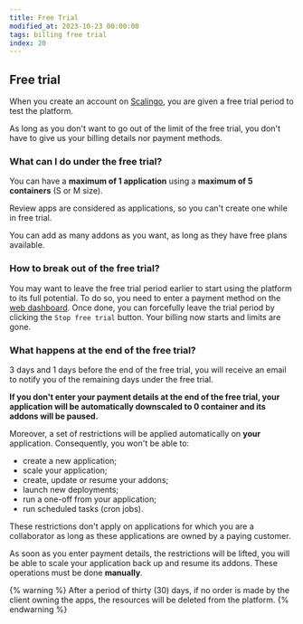 ```yaml
---
title: Free Trial
modified_at: 2023-10-23 00:00:00
tags: billing free trial
index: 20
---
```


## Free trial

When you create an account on [Scalingo](https://scalingo.com), you are given a
free trial period to test the platform.

As long as you don't want to go out of the limit of the free trial, you don't
have to give us your billing details nor payment methods.

### What can I do under the free trial?

You can have a **maximum of 1 application** using a **maximum of 5 containers**
(S or M size).

Review apps are considered as applications, so you can't create one while in
free trial.

You can add as many addons as you want, as long as they have free plans
available.

### How to break out of the free trial?

You may want to leave the free trial period earlier to start using the platform to
its full potential. To do so, you need to enter a payment method on the
[web dashboard](https://dashboard.scalingo.com/billing). Once done, you can forcefully
leave the trial period by clicking the `Stop free trial` button. Your billing now
starts and limits are gone.

### What happens at the end of the free trial?

3 days and 1 days before the end of the free trial, you will receive an email
to notify you of the remaining days under the free trial.

**If you don't enter your payment details at the end of the free trial, your
application will be automatically downscaled to 0 container and its addons will
be paused.**

Moreover, a set of restrictions will be applied automatically on **your**
application. Consequently, you won't be able to:
- create a new application;
- scale your application;
- create, update or resume your addons;
- launch new deployments;
- run a one-off from your application;
- run scheduled tasks (cron jobs).

These restrictions don't apply on applications for which you are a collaborator
as long as these applications are owned by a paying customer.

As soon as you enter payment details, the restrictions will be lifted, you
will be able to scale your application back up and resume its addons. These
operations must be done **manually**.

{% warning %}
After a period of thirty (30) days, if no order is made by the client owning the apps, the resources will be deleted from the platform.
{% endwarning %}
